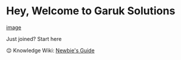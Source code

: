 # Hey, Welcome to Garuk Solutions

[image](./one.jpeg)


Just joined? Start here

😌 Knowledge Wiki: [Newbie's Guide](https://github.com/Garuk-solutions/knowledge-base)

